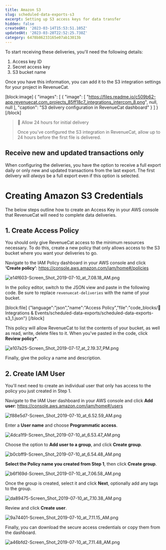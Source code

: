 ```yaml
---
title: Amazon S3
slug: scheduled-data-exports-s3
excerpt: Setting up S3 access keys for data transfer
hidden: false
createdAt: '2023-03-14T15:53:51.105Z'
updatedAt: '2023-03-28T22:52:25.738Z'
category: 6478b86233165e07ab13013b
---
```

To start receiving these deliveries, you'll need the following details:

1. Access key ID
2. Secret access key
3. S3 bucket name

Once you have this information, you can add it to the S3 integration settings for your project in RevenueCat.

[block:image]
{
  "images": [
    {
      "image": [
        "https://files.readme.io/c509b62-app.revenuecat.com_projects_85ff18c7_integrations_intercom_8.png",
        null,
        null
      ],
      "caption": "S3 delivery configuration in RevenueCat dashboard"
    }
  ]
}
[/block]

> 📘 Allow 24 hours for initial delivery
> 
> Once you've configured the S3 integration in RevenueCat, allow up to 24 hours before the first file is delivered.

## Receive new and updated transactions only

When configuring the deliveries, you have the option to receive a full export daily or only new and updated transactions from the last export. The first delivery will _always_ be a full export even if this option is selected.

# Creating Amazon S3 Credentials

The below steps outline how to create an Access Key in your AWS console that RevenueCat will need to complete data deliveries.

## 1. Create Access Policy

You should only give RevenueCat access to the minimum resources necessary. To do this, create a new policy that only allows access to the S3 bucket where you want your deliveries to go.

Navigate to the IAM Policy dashboard in your AWS console and click **‘Create policy’**: <https://console.aws.amazon.com/iam/home#/policies>

![](https://files.readme.io/e098c42-e14f603-Screen_Shot_2019-07-10_at_7.08.18_AM.png "e14f603-Screen_Shot_2019-07-10_at_7.08.18_AM.png")



In the policy editor, switch to the JSON view and paste in the following code. Be sure to replace `revenuecat-deliveries` with the name of your bucket.

[block:file]
{"language":"json","name":"Access Policy","file":"code_blocks/🔌 Integrations & Events/scheduled-data-exports/scheduled-data-exports-s3_1.json"}
[/block]



This policy will allow RevenueCat to list the contents of your bucket, as well as read, write, delete files to it. When you've pasted in the code, click **Review policy\***.

![](https://files.readme.io/c0e73e9-e107a25-Screen_Shot_2019-07-17_at_2.19.37_PM.png "e107a25-Screen_Shot_2019-07-17_at_2.19.37_PM.png")



Finally, give the policy a name and description.

## 2. Create IAM User

You'll next need to create an individual user that only has access to the policy you just created in Step 1. 

Navigate to the IAM User dashboard in your AWS console and click **Add user**: <https://console.aws.amazon.com/iam/home#/users>

![](https://files.readme.io/5cb11f9-f88e5d7-Screen_Shot_2019-07-10_at_6.52.59_AM.png "f88e5d7-Screen_Shot_2019-07-10_at_6.52.59_AM.png")



Enter a **User name** and choose **Programmatic access**.

![](https://files.readme.io/267658d-4dca1f9-Screen_Shot_2019-07-10_at_6.53.47_AM.png "4dca1f9-Screen_Shot_2019-07-10_at_6.53.47_AM.png")



Choose the option to **Add user to a group**, and click **Create group**.

![](https://files.readme.io/a6f1984-b0cbff9-Screen_Shot_2019-07-10_at_6.54.48_AM.png "b0cbff9-Screen_Shot_2019-07-10_at_6.54.48_AM.png")



**Select the Policy name you created from Step 1**, then click **Create group**.

![](https://files.readme.io/128afb2-b6f169d-Screen_Shot_2019-07-10_at_7.06.58_AM.png "b6f169d-Screen_Shot_2019-07-10_at_7.06.58_AM.png")



Once the group is created, select it and click **Next**, optionally add any tags to the group.

![](https://files.readme.io/fdd4b15-da89475-Screen_Shot_2019-07-10_at_7.10.38_AM.png "da89475-Screen_Shot_2019-07-10_at_7.10.38_AM.png")



Review and click **Create user**.

![](https://files.readme.io/123edce-9a74401-Screen_Shot_2019-07-10_at_7.11.15_AM.png "9a74401-Screen_Shot_2019-07-10_at_7.11.15_AM.png")



Finally, you can download the secure access credentials or copy them from the dashboard.

![](https://files.readme.io/c861408-a46bfd2-Screen_Shot_2019-07-10_at_7.11.48_AM.png "a46bfd2-Screen_Shot_2019-07-10_at_7.11.48_AM.png")